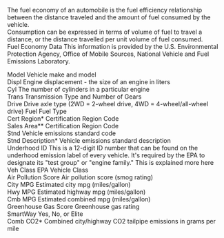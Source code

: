 The fuel economy of an automobile is the fuel efficiency relationship between the distance traveled and the amount of fuel consumed by the vehicle.
<br>
Consumption can be expressed in terms of volume of fuel to travel a distance, or the distance travelled per unit volume of fuel consumed.
<br>
Fuel Economy Data
This information is provided by the U.S. Environmental Protection Agency, Office of Mobile Sources, National Vehicle and Fuel Emissions Laboratory.



Model	Vehicle make and model
<br>
Displ	Engine displacement - the size of an engine in liters
<br>
Cyl	The number of cylinders in a particular engine
<br>
Trans	Transmission Type and Number of Gears
<br>
Drive	Drive axle type (2WD = 2-wheel drive, 4WD = 4-wheel/all-wheel drive)
Fuel	Fuel Type
<br>
Cert Region*	Certification Region Code
<br>
Sales Area**	Certification Region Code
<br>Stnd	Vehicle emissions standard code
<br>Stnd Description*	Vehicle emissions standard description
<br>Underhood ID	This is a 12-digit ID number that can be found on the underhood emission label of every vehicle. It's required by the EPA to designate its "test group" or "engine family." This is explained more here
<br>Veh Class	EPA Vehicle Class
<br>Air Pollution Score	Air pollution score (smog rating)
<br>City MPG	Estimated city mpg (miles/gallon)
<br>Hwy MPG	Estimated highway mpg (miles/gallon)
<br>Cmb MPG	Estimated combined mpg (miles/gallon)
<br>Greenhouse Gas Score	Greenhouse gas rating
<br>SmartWay	Yes, No, or Elite
<br>Comb CO2*	Combined city/highway CO2 tailpipe emissions in grams per mile
